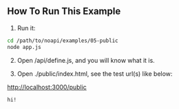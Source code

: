 
## How To Run This Example

1. Run it:
```sh
cd /path/to/noapi/examples/05-public
node app.js
```



2. Open /api/define.js, and you will know what it is.



3. Open ./public/index.html, see the test url(s) like below:

[http://localhost:3000/public]()

```
hi!
```
